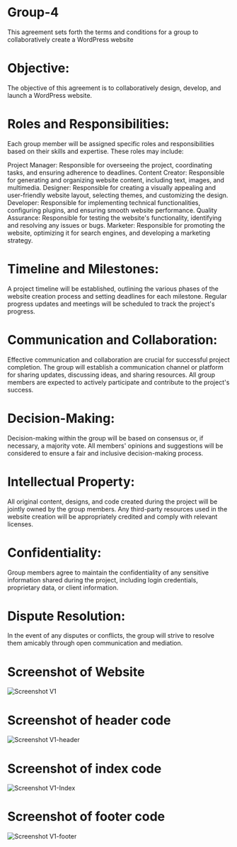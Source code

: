 # Group-4
This agreement sets forth the terms and conditions for a group to collaboratively create a WordPress website

# Objective:
The objective of this agreement is to collaboratively design, develop, and launch a WordPress website.

# Roles and Responsibilities:
Each group member will be assigned specific roles and responsibilities based on their skills and expertise. These roles may include:

Project Manager: Responsible for overseeing the project, coordinating tasks, and ensuring adherence to deadlines.
Content Creator: Responsible for generating and organizing website content, including text, images, and multimedia.
Designer: Responsible for creating a visually appealing and user-friendly website layout, selecting themes, and customizing the design.
Developer: Responsible for implementing technical functionalities, configuring plugins, and ensuring smooth website performance.
Quality Assurance: Responsible for testing the website's functionality, identifying and resolving any issues or bugs.
Marketer: Responsible for promoting the website, optimizing it for search engines, and developing a marketing strategy.
# Timeline and Milestones:
A project timeline will be established, outlining the various phases of the website creation process and setting deadlines for each milestone. Regular progress updates and meetings will be scheduled to track the project's progress.

# Communication and Collaboration:
Effective communication and collaboration are crucial for successful project completion. The group will establish a communication channel or platform for sharing updates, discussing ideas, and sharing resources. All group members are expected to actively participate and contribute to the project's success.

# Decision-Making:
Decision-making within the group will be based on consensus or, if necessary, a majority vote. All members' opinions and suggestions will be considered to ensure a fair and inclusive decision-making process.

# Intellectual Property:
All original content, designs, and code created during the project will be jointly owned by the group members. Any third-party resources used in the website creation will be appropriately credited and comply with relevant licenses.

# Confidentiality:
Group members agree to maintain the confidentiality of any sensitive information shared during the project, including login credentials, proprietary data, or client information.

# Dispute Resolution:
In the event of any disputes or conflicts, the group will strive to resolve them amicably through open communication and mediation.

# Screenshot of Website
![Screenshot V1](https://github.com/CP-3402-CMS-GroupProject/Group-4-Version1/assets/96897237/eadeda11-e98c-4496-b13a-50040b397565)

# Screenshot of header code
![Screenshot V1-header](https://github.com/CP-3402-CMS-GroupProject/Group-4-Version1/assets/96897237/bbee1d2b-55db-4acc-9090-25531e4bcd08)

# Screenshot of index code
![Screenshot V1-Index](https://github.com/CP-3402-CMS-GroupProject/Group-4-Version1/assets/96897237/53077b27-cc18-452e-934e-3a0afcf88ec7)

# Screenshot of footer code
![Screenshot V1-footer](https://github.com/CP-3402-CMS-GroupProject/Group-4-Version1/assets/96897237/b957572e-f907-49da-8af7-09604be063ed)


